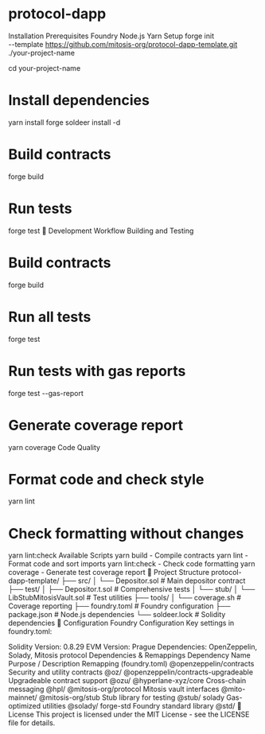 # protocol-dapp

 Installation
Prerequisites
Foundry
Node.js
Yarn
Setup
forge init \
    --template https://github.com/mitosis-org/protocol-dapp-template.git \
    ./your-project-name

cd your-project-name

# Install dependencies
yarn install
forge soldeer install -d

# Build contracts
forge build

# Run tests
forge test
🧪 Development Workflow
Building and Testing
# Build contracts
forge build

# Run all tests
forge test

# Run tests with gas reports
forge test --gas-report

# Generate coverage report
yarn coverage
Code Quality
# Format code and check style
yarn lint

# Check formatting without changes
yarn lint:check
Available Scripts
yarn build - Compile contracts
yarn lint - Format code and sort imports
yarn lint:check - Check code formatting
yarn coverage - Generate test coverage report
📁 Project Structure
protocol-dapp-template/
├── src/
│   └── Depositor.sol                # Main depositor contract
├── test/
│   ├── Depositor.t.sol              # Comprehensive tests
│   └── stub/
│       └── LibStubMitosisVault.sol  # Test utilities
├── tools/
│   └── coverage.sh                  # Coverage reporting
├── foundry.toml                     # Foundry configuration
├── package.json                     # Node.js dependencies
└── soldeer.lock                     # Solidity dependencies
🔧 Configuration
Foundry Configuration
Key settings in foundry.toml:

Solidity Version: 0.8.29
EVM Version: Prague
Dependencies: OpenZeppelin, Solady, Mitosis protocol
Dependencies & Remappings
Dependency Name	Purpose / Description	Remapping (foundry.toml)
@openzeppelin/contracts	Security and utility contracts	@oz/
@openzeppelin/contracts-upgradeable	Upgradeable contract support	@ozu/
@hyperlane-xyz/core	Cross-chain messaging	@hpl/
@mitosis-org/protocol	Mitosis vault interfaces	@mito-mainnet/
@mitosis-org/stub	Stub library for testing	@stub/
solady	Gas-optimized utilities	@solady/
forge-std	Foundry standard library	@std/
📄 License
This project is licensed under the MIT License - see the LICENSE file for details.
